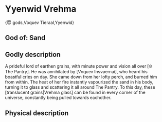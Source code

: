 # Yyenwid Vrehma

{😇 gods,Voquev Tieraal,Yyenwid}

## **God of:** Sand

## **Godly description**

A prideful lord of earthen grains, with minute power and vision all over [🌐 The Pantry]. He was annihilated by [Voquev Insvaernai], who heard his boastful cries on day. She came down from her lofty perch, and burned him from within. The heat of her fire instantly vapourized the sand in his body, turning it to glass and scattering it all around The Pantry. To this day, these [translucent grains|Vrehma glass] can be found in every corner of the universe, constantly being pulled towards eachother.

## **Physical description**